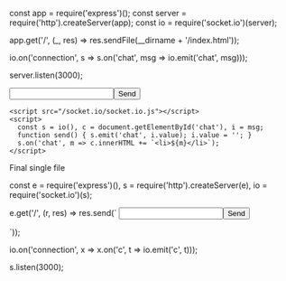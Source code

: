 const app = require('express')();
const server = require('http').createServer(app);
const io = require('socket.io')(server);

app.get('/', (_, res) => res.sendFile(__dirname + '/index.html'));

io.on('connection', s => s.on('chat', msg => io.emit('chat', msg)));

server.listen(3000);




<!DOCTYPE html>
<html>
  <body>
    <input id="msg" /><button onclick="send()">Send</button>
    <ul id="chat"></ul>

    <script src="/socket.io/socket.io.js"></script>
    <script>
      const s = io(), c = document.getElementById('chat'), i = msg;
      function send() { s.emit('chat', i.value); i.value = ''; }
      s.on('chat', m => c.innerHTML += `<li>${m}</li>`);
    </script>
  </body>
</html>




Final single file 

const e = require('express')(), s = require('http').createServer(e), io = require('socket.io')(s);

e.get('/', (r, res) => res.send(`<!DOCTYPE html><html><body>
<input id=m><button onclick="s.emit('c',m.value);m.value=''">Send</button>
<ul id=chat></ul><script src="/socket.io/socket.io.js"></script>
<script>let s=io(),m=msg,c=chat;s.on('c',t=>c.innerHTML+=\`<li>\${t}</li>\`)</script>
</body></html>`));

io.on('connection', x => x.on('c', t => io.emit('c', t)));

s.listen(3000);